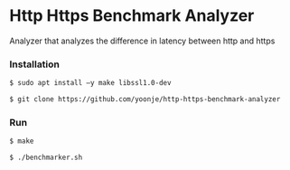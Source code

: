 # Http Https Benchmark Analyzer
Analyzer that analyzes the difference in latency between http and https

### Installation
```sh
$ sudo apt install –y make libssl1.0-dev
```
```sh
$ git clone https://github.com/yoonje/http-https-benchmark-analyzer
```

### Run
```sh
$ make
```
```sh
$ ./benchmarker.sh
```
